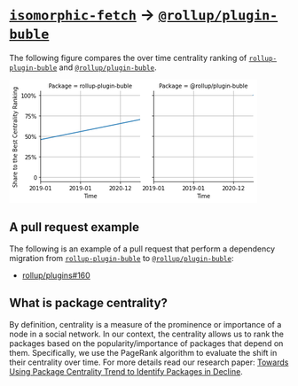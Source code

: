 # [`isomorphic-fetch`](https://www.npmjs.com/package/rollup-plugin-buble) -> [`@rollup/plugin-buble`](https://www.npmjs.com/package/@rollup/plugin-buble)

The following figure compares the over time centrality ranking of [`rollup-plugin-buble`](https://www.npmjs.com/package/rollup-plugin-buble) and [`@rollup/plugin-buble`](https://www.npmjs.com/package/@rollup/plugin-buble).

![the centrality of rollup-plugin-buble and @rollup/plugin-buble](../figs/rollup-plugin-buble_@rollup_plugin-buble.png)

## A pull request example

The following is an example of a pull request that perform a dependency migration from [`rollup-plugin-buble`](https://www.npmjs.com/package/rollup-plugin-buble) to [`@rollup/plugin-buble`](https://www.npmjs.com/package/@rollup/plugin-buble):

- [rollup/plugins#160](https://github.com/rollup/plugins/pull/160)

## What is package centrality?

By definition, centrality is a measure of the prominence or importance of a node in a social network.
In our context, the centrality allows us to rank the packages based on the popularity/importance of packages that depend on them.
Specifically, we use the PageRank algorithm to evaluate the shift in their centrality over time.
For more details read our research paper: [Towards Using Package Centrality Trend to Identify Packages in Decline](https://arxiv.org/abs/2107.10168).
